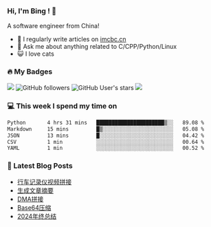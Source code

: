 ### Hi, I'm Bing ! 👋

A software engineer from China! 

- 📝 I regularly write articles on [imcbc.cn](https://imcbc.cn)
- 💬 Ask me about anything related to C/CPP/Python/Linux
- 😺 I love cats

### 🔥 My Badges

![](https://komarev.com/ghpvc/?username=caibingcheng)
![GitHub followers](https://img.shields.io/github/followers/caibingcheng)
![GitHub User's stars](https://img.shields.io/github/stars/caibingcheng)
![](https://www.codewars.com/users/caibingcheng/badges/micro)

### 💻 This week I spend my time on
<!--START_SECTION:waka-->

```txt
Python       4 hrs 31 mins   ██████████████████████▒░░   89.08 %
Markdown     15 mins         █▒░░░░░░░░░░░░░░░░░░░░░░░   05.08 %
JSON         13 mins         █░░░░░░░░░░░░░░░░░░░░░░░░   04.42 %
CSV          1 min           ░░░░░░░░░░░░░░░░░░░░░░░░░   00.64 %
YAML         1 min           ░░░░░░░░░░░░░░░░░░░░░░░░░   00.52 %
```

<!--END_SECTION:waka-->

### 📔 Latest Blog Posts
<!-- BLOG-POST-LIST:START -->
- [行车记录仪视频拼接](https://imcbc.cn/202505/dashcam-video-merge/)
- [生成文章摘要](https://imcbc.cn/202504/summary-by-ai/)
- [DMA拼接](https://imcbc.cn/202504/dma-ring/)
- [Base64压缩](https://imcbc.cn/202504/base64-compression/)
- [2024年终总结](https://imcbc.cn/202501/2024-summary/)
<!-- BLOG-POST-LIST:END -->

<!-- 
### 🌟 My github status

![](https://github-profile-trophy.vercel.app/?username=caibingcheng&row=1&column=6&margin-w=8)
![](http://github-profile-summary-cards.vercel.app/api/cards/profile-details?username=caibingcheng&theme=github) 

![](http://github-profile-summary-cards.vercel.app/api/cards/repos-per-language?username=caibingcheng&theme=github&exclude=html,css) &nbsp;&nbsp; ![](http://github-profile-summary-cards.vercel.app/api/cards/most-commit-language?username=caibingcheng&theme=github&exclude=html,css) 

![](http://github-profile-summary-cards.vercel.app/api/cards/productive-time?username=caibingcheng&theme=github&utcOffset=8) &nbsp;&nbsp; ![](http://github-profile-summary-cards.vercel.app/api/cards/stats?username=caibingcheng&theme=github) 
-->
